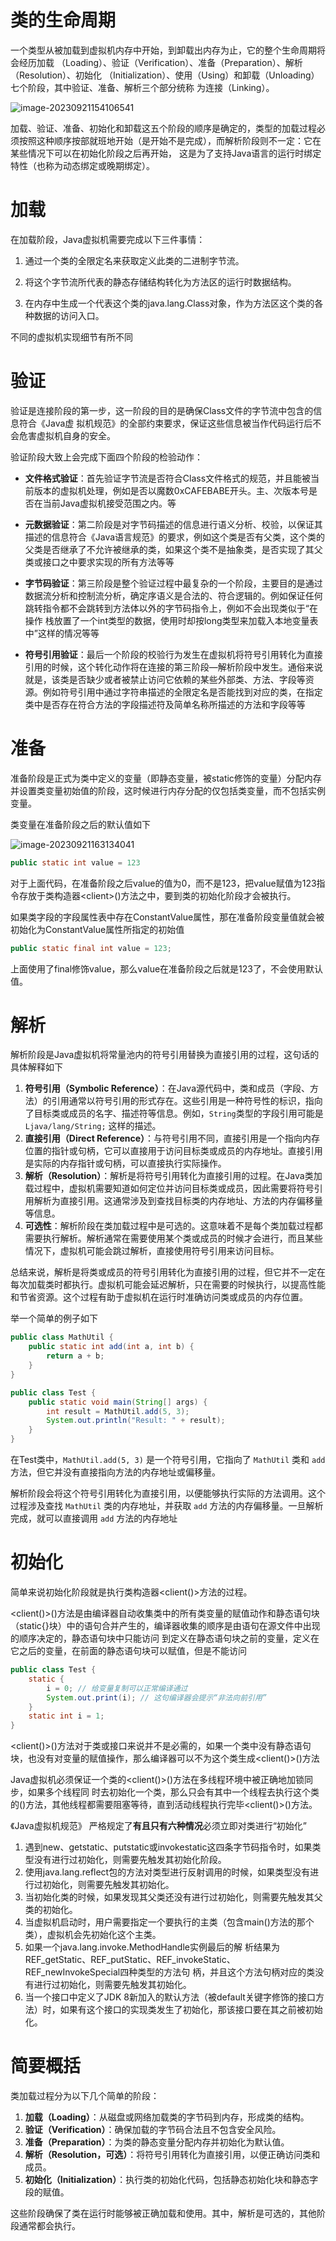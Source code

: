 # 类的生命周期

一个类型从被加载到虚拟机内存中开始，到卸载出内存为止，它的整个生命周期将会经历加载 （Loading）、验证（Verification）、准备（Preparation）、解析（Resolution）、初始化 （Initialization）、使用（Using）和卸载（Unloading）七个阶段，其中验证、准备、解析三个部分统称 为连接（Linking）。

![image-20230921154106541](https://raw.githubusercontent.com/c-ttpfx/markdown-image/main/typora-img/image-20230921154106541.png)

加载、验证、准备、初始化和卸载这五个阶段的顺序是确定的，类型的加载过程必须按照这种顺序按部就班地开始（是开始不是完成），而解析阶段则不一定：它在某些情况下可以在初始化阶段之后再开始， 这是为了支持Java语言的运行时绑定特性（也称为动态绑定或晚期绑定）。

# 加载

在加载阶段，Java虚拟机需要完成以下三件事情： 

1.  通过一个类的全限定名来获取定义此类的二进制字节流。 

2. 将这个字节流所代表的静态存储结构转化为方法区的运行时数据结构。 

3. 在内存中生成一个代表这个类的java.lang.Class对象，作为方法区这个类的各种数据的访问入口。

不同的虚拟机实现细节有所不同

# 验证

验证是连接阶段的第一步，这一阶段的目的是确保Class文件的字节流中包含的信息符合《Java虚 拟机规范》的全部约束要求，保证这些信息被当作代码运行后不会危害虚拟机自身的安全。

验证阶段大致上会完成下面四个阶段的检验动作：

* **文件格式验证**：首先验证字节流是否符合Class文件格式的规范，并且能被当前版本的虚拟机处理，例如是否以魔数0xCAFEBABE开头。主、次版本号是否在当前Java虚拟机接受范围之内。等

* **元数据验证**：第二阶段是对字节码描述的信息进行语义分析、校验，以保证其描述的信息符合《Java语言规范》的要求，例如这个类是否有父类，这个类的父类是否继承了不允许被继承的类，如果这个类不是抽象类，是否实现了其父类或接口之中要求实现的所有方法等等
* **字节码验证**：第三阶段是整个验证过程中最复杂的一个阶段，主要目的是通过数据流分析和控制流分析，确定序语义是合法的、符合逻辑的。例如保证任何跳转指令都不会跳转到方法体以外的字节码指令上，例如不会出现类似于“在操作 栈放置了一个int类型的数据，使用时却按long类型来加载入本地变量表中”这样的情况等等
* **符号引用验证**：最后一个阶段的校验行为发生在虚拟机将符号引用转化为直接引用的时候，这个转化动作将在连接的第三阶段—解析阶段中发生。通俗来说就是，该类是否缺少或者被禁止访问它依赖的某些外部类、方法、字段等资源。例如符号引用中通过字符串描述的全限定名是否能找到对应的类，在指定类中是否存在符合方法的字段描述符及简单名称所描述的方法和字段等等

# 准备

准备阶段是正式为类中定义的变量（即静态变量，被static修饰的变量）分配内存并设置类变量初始值的阶段，这时候进行内存分配的仅包括类变量，而不包括实例变量。

类变量在准备阶段之后的默认值如下

![image-20230921163134041](https://raw.githubusercontent.com/c-ttpfx/markdown-image/main/typora-img/image-20230921163134041.png)

```java
public static int value = 123
```

对于上面代码，在准备阶段之后value的值为0，而不是123，把value赋值为123指令存放于类构造器&lt;client&gt;()方法之中，要到类的初始化阶段才会被执行。

如果类字段的字段属性表中存在ConstantValue属性，那在准备阶段变量值就会被初始化为ConstantValue属性所指定的初始值

```java
public static final int value = 123;
```

上面使用了final修饰value，那么value在准备阶段之后就是123了，不会使用默认值。

# 解析

解析阶段是Java虚拟机将常量池内的符号引用替换为直接引用的过程，这句话的具体解释如下

1. **符号引用（Symbolic Reference）**：在Java源代码中，类和成员（字段、方法）的引用通常以符号引用的形式存在。这些引用是一种符号性的标识，指向了目标类或成员的名字、描述符等信息。例如，`String`类型的字段引用可能是 `Ljava/lang/String;` 这样的描述。
2. **直接引用（Direct Reference）**：与符号引用不同，直接引用是一个指向内存位置的指针或句柄，它可以直接用于访问目标类或成员的内存地址。直接引用是实际的内存指针或句柄，可以直接执行实际操作。
3. **解析（Resolution）**：解析是将符号引用转化为直接引用的过程。在Java类加载过程中，虚拟机需要知道如何定位并访问目标类或成员，因此需要将符号引用解析为直接引用。这通常涉及到查找目标类的内存地址、方法的内存偏移量等信息。
4. **可选性**：解析阶段在类加载过程中是可选的。这意味着不是每个类加载过程都需要执行解析。解析通常在需要使用某个类或成员的时候才会进行，而且某些情况下，虚拟机可能会跳过解析，直接使用符号引用来访问目标。

总结来说，解析是将类或成员的符号引用转化为直接引用的过程，但它并不一定在每次加载类时都执行。虚拟机可能会延迟解析，只在需要的时候执行，以提高性能和节省资源。这个过程有助于虚拟机在运行时准确访问类或成员的内存位置。

举一个简单的例子如下

```java
public class MathUtil {
    public static int add(int a, int b) {
        return a + b;
    }
}
```

```java
public class Test {
    public static void main(String[] args) {
        int result = MathUtil.add(5, 3);
        System.out.println("Result: " + result);
    }
}
```

在Test类中，`MathUtil.add(5, 3)` 是一个符号引用，它指向了 `MathUtil` 类和 `add` 方法，但它并没有直接指向方法的内存地址或偏移量。

解析阶段会将这个符号引用转化为直接引用，以便能够执行实际的方法调用。这个过程涉及查找 `MathUtil` 类的内存地址，并获取 `add` 方法的内存偏移量。一旦解析完成，就可以直接调用 `add` 方法的内存地址

# 初始化

简单来说初始化阶段就是执行类构造器&lt;client()&gt;方法的过程。

&lt;client()&gt;()方法是由编译器自动收集类中的所有类变量的赋值动作和静态语句块（static{}块）中的语句合并产生的，编译器收集的顺序是由语句在源文件中出现的顺序决定的，静态语句块中只能访问 到定义在静态语句块之前的变量，定义在它之后的变量，在前面的静态语句块可以赋值，但是不能访问

```java
public class Test {
    static {
        i = 0; // 给变量复制可以正常编译通过
        System.out.print(i); // 这句编译器会提示“非法向前引用”
    }
    static int i = 1;
}
```

&lt;client()&gt;()方法对于类或接口来说并不是必需的，如果一个类中没有静态语句块，也没有对变量的赋值操作，那么编译器可以不为这个类生成&lt;client()&gt;()方法

Java虚拟机必须保证一个类的&lt;client()&gt;()方法在多线程环境中被正确地加锁同步，如果多个线程同 时去初始化一个类，那么只会有其中一个线程去执行这个类的()方法，其他线程都需要阻塞等待，直到活动线程执行完毕&lt;client()&gt;()方法。

《Java虚拟机规范》 严格规定了**有且只有六种情况**必须立即对类进行“初始化”

1. 遇到new、getstatic、putstatic或invokestatic这四条字节码指令时，如果类型没有进行过初始化，则需要先触发其初始化阶段。
2. 使用java.lang.reflect包的方法对类型进行反射调用的时候，如果类型没有进行过初始化，则需要先触发其初始化。
3. 当初始化类的时候，如果发现其父类还没有进行过初始化，则需要先触发其父类的初始化。
4. 当虚拟机启动时，用户需要指定一个要执行的主类（包含main()方法的那个类），虚拟机会先初始化这个主类。
5. 如果一个java.lang.invoke.MethodHandle实例最后的解 析结果为REF_getStatic、REF_putStatic、REF_invokeStatic、REF_newInvokeSpecial四种类型的方法句 柄，并且这个方法句柄对应的类没有进行过初始化，则需要先触发其初始化。
6. 当一个接口中定义了JDK 8新加入的默认方法（被default关键字修饰的接口方法）时，如果有这个接口的实现类发生了初始化，那该接口要在其之前被初始化。

# 简要概括


类加载过程分为以下几个简单的阶段：

1. **加载（Loading）**：从磁盘或网络加载类的字节码到内存，形成类的结构。
2. **验证（Verification）**：确保加载的字节码合法且不包含安全风险。
3. **准备（Preparation）**：为类的静态变量分配内存并初始化为默认值。
4. **解析（Resolution，可选）**：将符号引用转化为直接引用，以便正确访问类和成员。
5. **初始化（Initialization）**：执行类的初始化代码，包括静态初始化块和静态字段的赋值。

这些阶段确保了类在运行时能够被正确加载和使用。其中，解析是可选的，其他阶段通常都会执行。